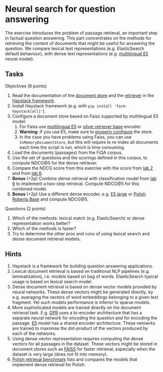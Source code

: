 # Neural search for question answering

The exercise introduces the problem of passage retrieval, an important step in factual question answering. 
This part concentrates on the methods for retrieving
the content of documents that might be useful for answering the question. We compare lexical text
representations (e.g. ElasticSearch default behaviour), with dense text representations (e.g. [multilingual E5](https://huggingface.co/intfloat/multilingual-e5-base) neural model).

## Tasks

Objectives (8 points)

1. Read the documentation of the [document store](https://docs.haystack.deepset.ai/docs/document_store) and
   the [retriever](https://docs.haystack.deepset.ai/docs/retriever) in the 
   [Haystack framework](https://haystack.deepset.ai/).
2. Install Haystack framework (e.g. with `pip install 'farm-haystack[all]'`).
3. Configure a document store based on Faiss supported by multilingual E5 model:
   1. For Faiss use [multilingual E5](https://huggingface.co/intfloat/multilingual-e5-base) or [silver retriever base](https://huggingface.co/ipipan/silver-retriever-base-v1) encoder.
   3. **Warning:** If you use E5, make sure to [properly configure](https://github.com/deepset-ai/haystack/issues/5242) the store.
   4. In the case you have problems using Faiss, you can use `InMemoryDocumentStore`, but this will require to re-index
      all documents each time the script is run, which is time consuming.
4. Load the documents (passages) from the FiQA corpus.
5. Use the set of questions and the scorings defined in this corpus, to compute NDCG@5 for the dense retriever.
6. Compare the NDCG score from this exercise with the score from [lab 2](2-fts.md) and from [lab 6](6-classification.md).
7. **Bonus** (+2p) Combine dense retrieval with classification model from [lab 6](6-classification.md) to implement a two-step
   retrieval. Compute NDCG@5 for this combined model.
8. **Bonus** (+2p) Use a different dense encoder, e.g. [E5 large](https://huggingface.co/intfloat/multilingual-e5-large) or [Polish Roberta Base](https://huggingface.co/sdadas/mmlw-retrieval-roberta-base) and compute NDCG@5.

Questions (2 points)

1. Which of the methods: lexical match (e.g. ElasticSearch) or dense representation works better? 
2. Which of the methods is faster?
3. Try to determine the other pros and cons of using lexical search and dense document retrieval models.
   

## Hints

1. Haystack is a framework for buliding question answering applications.
2. Lexical document retrieval is based on traditional NLP pipelines (e.g. lemmatization),
   i.e. models based on bag of words. ElasticSearch typical usage is based on lexical search model.
3. Dense document retrieval is based on dense vector models provided by neural networks. These dense vectors might be 
   generated directly, by e.g. avaraging the vectors of word embeddings belonging to a given text fragment. Yet such
   models performance is inferior to sparse models.
4. More sophisticated models are trained directly on the document retrieval task. E.g. [DPR](https://arxiv.org/abs/2004.04906)
   uses a bi-encoder architecture that has a separate neural network for encoding the question and for encoding the passage.
   [E5](https://arxiv.org/abs/2212.03533) model has a shared encoder architecture.
   These netowrks are trained to maximise the dot-product of the vectors produced by each of the networks.
5. Using dense vector representation requires computing the dense vectors for all passages in the dataset. 
   These vectors might be stored in document stores such as [FAISS](https://github.com/facebookresearch/faiss) for faster retrieval, 
   especially when the dataset is very large (does not fit into memory).
6. [Polish retrieval benchmark](https://huggingface.co/spaces/sdadas/pirb) lists and compares the models that implement dense retrieval for Polish.
